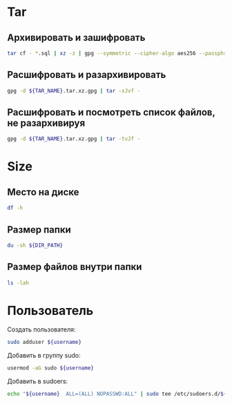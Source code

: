 # Tar

## Архивировать и зашифровать

```bash
tar cf - *.sql | xz -z | gpg --symmetric --cipher-algo aes256 --passphrase-file <(echo ${PASS_PHRASE}) - > ../${TAR_NAME}.tar.xz.gpg
```

## Расшифровать и разархивировать

```bash
gpg -d ${TAR_NAME}.tar.xz.gpg | tar -xJvf -
```

## Расшифровать и посмотреть список файлов, не разархивируя

```bash
gpg -d ${TAR_NAME}.tar.xz.gpg | tar -tvJf -
```

# Size

## Место на диске

```bash
df -h
```

## Размер папки

```bash
du -sh ${DIR_PATH}
```

## Размер файлов внутри папки

```bash
ls -lah
```

# Пользователь

Создать пользователя:

```bash
sudo adduser ${username}
```

Добавить в группу sudo:

```bash
usermod -aG sudo ${username}
```

Добавить в sudoers:

```bash
echo "${username}  ALL=(ALL) NOPASSWD:ALL" | sudo tee /etc/sudoers.d/${username}
```
